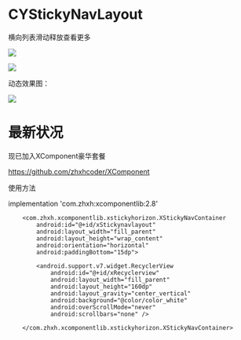 # CYStickyNavLayout
横向列表滑动释放查看更多

![](https://github.com/zhxhcoder/CYStickyNavLayout/blob/master/screenshots/img1.png)

![](https://github.com/zhxhcoder/CYStickyNavLayout/blob/master/screenshots/img2.png)

动态效果图：


![](https://github.com/zhxhcoder/CYStickyNavLayout/blob/master/screenshots/CYStickyNavLayout.gif)



# 最新状况
现已加入XComponent豪华套餐

https://github.com/zhxhcoder/XComponent

使用方法

implementation 'com.zhxh:xcomponentlib:2.8'


        <com.zhxh.xcomponentlib.xstickyhorizon.XStickyNavContainer
            android:id="@+id/xStickynavlayout"
            android:layout_width="fill_parent"
            android:layout_height="wrap_content"
            android:orientation="horizontal"
            android:paddingBottom="15dp">

            <android.support.v7.widget.RecyclerView
                android:id="@+id/xRecyclerview"
                android:layout_width="fill_parent"
                android:layout_height="160dp"
                android:layout_gravity="center_vertical"
                android:background="@color/color_white"
                android:overScrollMode="never"
                android:scrollbars="none" />

        </com.zhxh.xcomponentlib.xstickyhorizon.XStickyNavContainer>



